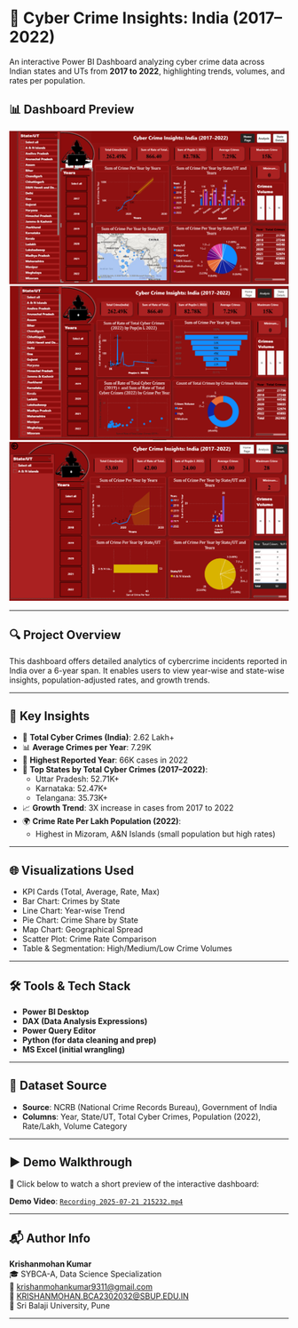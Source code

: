 # 🔐 Cyber Crime Insights: India (2017–2022)

An interactive Power BI Dashboard analyzing cyber crime data across Indian states and UTs from **2017 to 2022**, highlighting trends, volumes, and rates per population.

## 📊 Dashboard Preview

![Dashboard Screenshot 1](./Screenshot%202025-07-21%20213956.png)
![Dashboard Screenshot 2](./Screenshot%202025-07-21%20214210.png)
![Dashboard Screenshot 3](./Screenshot%202025-07-21%20214313.png)

---

## 🔍 Project Overview

This dashboard offers detailed analytics of cybercrime incidents reported in India over a 6-year span. It enables users to view year-wise and state-wise insights, population-adjusted rates, and growth trends.

---

## 📌 Key Insights

- 🧮 **Total Cyber Crimes (India)**: 2.62 Lakh+
- 📊 **Average Crimes per Year**: 7.29K
- 🚨 **Highest Reported Year**: 66K cases in 2022
- 🥇 **Top States by Total Cyber Crimes (2017–2022)**:
  - Uttar Pradesh: 52.71K+
  - Karnataka: 52.47K+
  - Telangana: 35.73K+
- 📈 **Growth Trend**: 3X increase in cases from 2017 to 2022
- 🌍 **Crime Rate Per Lakh Population (2022)**:
  - Highest in Mizoram, A&N Islands (small population but high rates)

---

## 🌐 Visualizations Used

- KPI Cards (Total, Average, Rate, Max)
- Bar Chart: Crimes by State
- Line Chart: Year-wise Trend
- Pie Chart: Crime Share by State
- Map Chart: Geographical Spread
- Scatter Plot: Crime Rate Comparison
- Table & Segmentation: High/Medium/Low Crime Volumes

---

## 🛠️ Tools & Tech Stack

- **Power BI Desktop**
- **DAX (Data Analysis Expressions)**
- **Power Query Editor**
- **Python (for data cleaning and prep)**
- **MS Excel (initial wrangling)**

---

## 📂 Dataset Source

- **Source**: NCRB (National Crime Records Bureau), Government of India
- **Columns**: Year, State/UT, Total Cyber Crimes, Population (2022), Rate/Lakh, Volume Category

---

## ▶️ Demo Walkthrough

🎥 Click below to watch a short preview of the interactive dashboard:

**Demo Video**: [`Recording 2025-07-21 215232.mp4`](./Recording%202025-07-21%20215232.mp4)

---

## 📬 Author Info

**Krishanmohan Kumar**  
🎓 SYBCA-A, Data Science Specialization  
📧 [krishanmohankumar9311@gmail.com](mailto:krishanmohankumar9311@gmail.com)  
📧 [KRISHANMOHAN.BCA2302032@SBUP.EDU.IN](mailto:KRISHANMOHAN.BCA2302032@SBUP.EDU.IN)  
🏫 Sri Balaji University, Pune  

---
